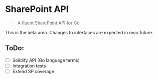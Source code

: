 # SharePoint API

> A fluent SharePoint API for Go

This is the beta area. Changes to interfaces are expected in near future.

## ToDo:

- [ ] Solidify API (Go language terms)
- [ ] Integration tests
- [ ] Extend SP coverage
